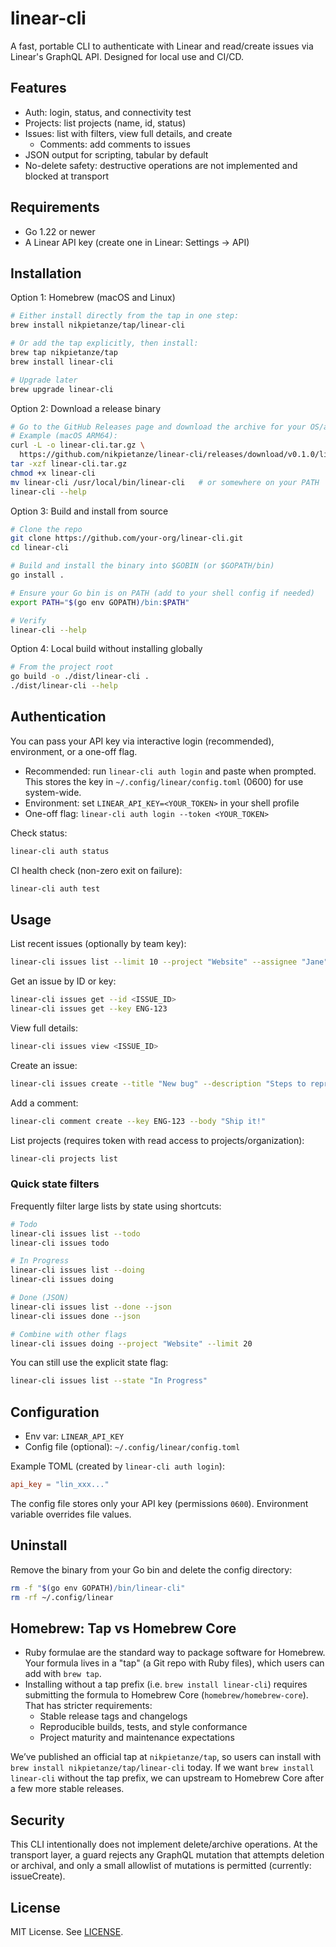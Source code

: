 # linear-cli

A fast, portable CLI to authenticate with Linear and read/create issues via Linear's GraphQL API. Designed for local use and CI/CD.

## Features

- Auth: login, status, and connectivity test
- Projects: list projects (name, id, status)
- Issues: list with filters, view full details, and create
  - Comments: add comments to issues
- JSON output for scripting, tabular by default
- No-delete safety: destructive operations are not implemented and blocked at transport

## Requirements

- Go 1.22 or newer
- A Linear API key (create one in Linear: Settings → API)

## Installation

Option 1: Homebrew (macOS and Linux)

```bash
# Either install directly from the tap in one step:
brew install nikpietanze/tap/linear-cli

# Or add the tap explicitly, then install:
brew tap nikpietanze/tap
brew install linear-cli

# Upgrade later
brew upgrade linear-cli
```

Option 2: Download a release binary

```bash
# Go to the GitHub Releases page and download the archive for your OS/arch
# Example (macOS ARM64):
curl -L -o linear-cli.tar.gz \
  https://github.com/nikpietanze/linear-cli/releases/download/v0.1.0/linear-cli_v0.1.0_darwin_arm64.tar.gz
tar -xzf linear-cli.tar.gz
chmod +x linear-cli
mv linear-cli /usr/local/bin/linear-cli   # or somewhere on your PATH
linear-cli --help
```

Option 3: Build and install from source

```bash
# Clone the repo
git clone https://github.com/your-org/linear-cli.git
cd linear-cli

# Build and install the binary into $GOBIN (or $GOPATH/bin)
go install .

# Ensure your Go bin is on PATH (add to your shell config if needed)
export PATH="$(go env GOPATH)/bin:$PATH"

# Verify
linear-cli --help
```

Option 4: Local build without installing globally

```bash
# From the project root
go build -o ./dist/linear-cli .
./dist/linear-cli --help
```

## Authentication

You can pass your API key via interactive login (recommended), environment, or a one-off flag.

- Recommended: run `linear-cli auth login` and paste when prompted. This stores the key in `~/.config/linear/config.toml` (0600) for use system-wide.
- Environment: set `LINEAR_API_KEY=<YOUR_TOKEN>` in your shell profile
- One-off flag: `linear-cli auth login --token <YOUR_TOKEN>`

Check status:

```bash
linear-cli auth status
```

CI health check (non-zero exit on failure):

```bash
linear-cli auth test
```

## Usage

List recent issues (optionally by team key):

```bash
linear-cli issues list --limit 10 --project "Website" --assignee "Jane" --state "In Progress"
```

Get an issue by ID or key:

```bash
linear-cli issues get --id <ISSUE_ID>
linear-cli issues get --key ENG-123
```

View full details:

```bash
linear-cli issues view <ISSUE_ID>
```

Create an issue:

```bash
linear-cli issues create --title "New bug" --description "Steps to reproduce..." --project "Website" --assignee "Jane" --label "bug" --priority 2
```

Add a comment:

```bash
linear-cli comment create --key ENG-123 --body "Ship it!"
```

List projects (requires token with read access to projects/organization):

```bash
linear-cli projects list
```

### Quick state filters

Frequently filter large lists by state using shortcuts:

```bash
# Todo
linear-cli issues list --todo
linear-cli issues todo

# In Progress
linear-cli issues list --doing
linear-cli issues doing

# Done (JSON)
linear-cli issues list --done --json
linear-cli issues done --json

# Combine with other flags
linear-cli issues doing --project "Website" --limit 20
```

You can still use the explicit state flag:

```bash
linear-cli issues list --state "In Progress"
```

## Configuration

- Env var: `LINEAR_API_KEY`
- Config file (optional): `~/.config/linear/config.toml`

Example TOML (created by `linear-cli auth login`):

```toml
api_key = "lin_xxx..."
```

The config file stores only your API key (permissions `0600`). Environment variable overrides file values.

## Uninstall

Remove the binary from your Go bin and delete the config directory:

```bash
rm -f "$(go env GOPATH)/bin/linear-cli"
rm -rf ~/.config/linear
```

## Homebrew: Tap vs Homebrew Core

- Ruby formulae are the standard way to package software for Homebrew. Your formula lives in a "tap" (a Git repo with Ruby files), which users can add with `brew tap`.
- Installing without a tap prefix (i.e. `brew install linear-cli`) requires submitting the formula to Homebrew Core (`homebrew/homebrew-core`). That has stricter requirements:
  - Stable release tags and changelogs
  - Reproducible builds, tests, and style conformance
  - Project maturity and maintenance expectations

We’ve published an official tap at `nikpietanze/tap`, so users can install with `brew install nikpietanze/tap/linear-cli` today. If we want `brew install linear-cli` without the tap prefix, we can upstream to Homebrew Core after a few more stable releases.

## Security

This CLI intentionally does not implement delete/archive operations. At the transport layer, a guard rejects any GraphQL mutation that attempts deletion or archival, and only a small allowlist of mutations is permitted (currently: issueCreate).

## License

MIT License. See [LICENSE](./LICENSE).
